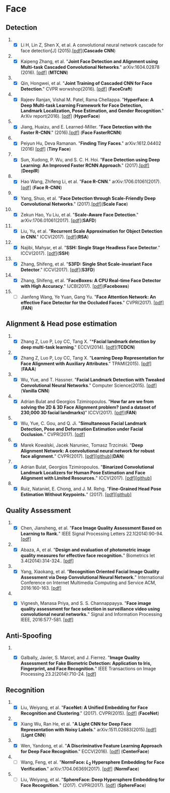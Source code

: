 # Face 

## Detection 
1. - [x] Li H, Lin Z, Shen X, et al. A convolutional neural network cascade for face detection[J] (2015).[[pdf]](https://arxiv.org/abs/1508.01292)(**Cascade CNN**)

1. - [x] Kaipeng Zhang, et al. "**Joint Face Detection and Alignment using Multi-task Cascaded Convolutional Networks**." 	arXiv:1604.02878 (2016). [[pdf]](https://arxiv.org/ftp/arxiv/papers/1604/1604.02878) (**MTCNN**)

1. - [x] Qin, Hongwei, et al. "**Joint Training of Cascaded CNN for Face Detection**." CVPR worwshop(2016). [[pdf]](https://arxiv.org/ftp/arxiv/papers/1604/1604.02878) (**FaceCraft**)

1. - [x] Rajeev Ranjan, Vishal M. Patel, Rama Chellappa. "**HyperFace: A Deep Multi-task Learning Framework for Face Detection, Landmark Localization, Pose Estimation, and Gender Recognition**." ArXiv report(2016). [[pdf]](https://arxiv.org/abs/1603.01249) (**HyperFace**) 

1. - [x] Jiang, Huaizu, and E. Learned-Miller. "**Face Detection with the Faster R-CNN**." (2016).[[pdf]](https://arxiv.org/abs/1606.03473) (**Face FasterRCNN**)

1. - [x] Peiyun Hu, Deva Ramanan. "**Finding Tiny Faces**." arXiv:1612.04402 (2016) [[pdf]](https://arxiv.org/pdf/1612.04402) (**Tiny Face**)

1. - [x] Sun, Xudong, P. Wu, and S. C. H. Hoi. "**Face Detection using Deep Learning: An Improved Faster RCNN Approach**." (2017).[[pdf]](https://arxiv.org/abs/1701.08289) (**DeepIR**)

1. - [x] Hao Wang, Zhifeng Li, et al. "**Face R-CNN**."	arXiv:1706.01061(2017). [[pdf]](https://arxiv.org/abs/1706.01061)
(**Face R-CNN**)

1. - [x] Yang, Shuo, et al. "**Face Detection through Scale-Friendly Deep Convolutional Networks**." (2017).[[pdf]](https://arxiv.org/abs/1706.02863)(**Scale Face**)

1. - [x] Zekun Hao, Yu Liu, et al. "**Scale-Aware Face Detection**." arXiv:1706.01061(2017). [[pdf]](https://arxiv.org/pdf/1706.09876)(**SAFD**)

1. - [x] Liu, Yu, et al. "**Recurrent Scale Approximation for Object Detection in CNN**." ICCV(2017). [[pdf]](https://arxiv.org/abs/1707.09531)(**RSA**)

1. - [x] Najibi, Mahyar, et al. "**SSH: Single Stage Headless Face Detector**." ICCV(2017). [[pdf]](https://arxiv.org/abs/1708.05234)(**SSH**)

1. - [x] Zhang, Shifeng, et al. "**S3FD: Single Shot Scale-invariant Face Detector**." ICCV(2017). [[pdf]](https://arxiv.org/abs/1708.05237)(**S3FD**)

1. - [x] Zhang, Shifeng, et al. "**FaceBoxes: A CPU Real-time Face Detector with High Accuracy**."  IJCB(2017). [[pdf]](https://arxiv.org/abs/1708.05234)(**Faceboxes**)

1. - [ ] Jianfeng Wang, Ye Yuan, Gang Yu. "**Face Attention Network: An effective Face Detector for the Occluded Faces**." CVPR(2017). [[pdf]](https://arxiv.org/abs/1711.07246)(**FAN**)

## Alignment & Head pose estimation
1. - [x] Zhang Z, Luo P, Loy CC, Tang X. "***Facial landmark detection by deep multi-task learning**." ECCV(2014). [[pdf]](http://mmlab.ie.cuhk.edu.hk/projects/TCDCN.html)(**TCDCN**)

1. - [x] Zhang Z, Luo P, Loy CC, Tang X. "**Learning Deep Representation for Face Alignment with Auxiliary Attributes**." TPAMI(2015). [[pdf]](https://arxiv.org/abs/1408.3967)(**FAAA**)

1. - [x] Wu, Yue, and T. Hassner. "**Facial Landmark Detection with Tweaked Convolutional Neural Networks**." Computer Science(2015). [[pdf]](https://arxiv.org/abs/1511.04031)(**Vanilla CNN**)

1. - [x] Adrian Bulat and Georgios Tzimiropoulos. "**How far are we from solving the 2D & 3D Face Alignment problem? (and a dataset of 230,000 3D facial landmarks)**" ICCV(2017). [[pdf]](https://arxiv.org/abs/1703.07332)(**FAN**)

1. - [x] Wu, Yue, C. Gou, and Q. Ji. "**Simultaneous Facial Landmark Detection, Pose and Deformation Estimation under Facial Occlusion.**" CVPR(2017). [[pdf]](https://arxiv.org/abs/1709.08130)

1. - [x] Marek Kowalski, Jacek Naruniec, Tomasz Trzcinski. "**Deep Alignment Network: A convolutional neural network for robust face alignment.**" CVPR(2017). [[pdf]](https://arxiv.org/abs/1706.01789)[[github]](https://github.com/MarekKowalski/DeepAlignmentNetwork)(**DAN**)

1. - [x] Adrian Bulat, Georgios Tzimiropoulos. "**Binarized Convolutional Landmark Localizers for Human Pose Estimation and Face Alignment with Limited Resources.**" ICCV(2017). [[pdf]](https://arxiv.org/abs/1703.00862)[[github]](https://github.com/1adrianb/binary-human-pose-estimation)

1. - [x] Ruiz, Nataniel, E. Chong, and J. M. Rehg. "**Fine-Grained Head Pose Estimation Without Keypoints.**" (2017). [[pdf]](https://arxiv.org/abs/1710.00925)[[github]](https://github.com/natanielruiz/deep-head-pose)

## Quality Assessment
1. - [x] Chen, Jiansheng, et al. "**Face Image Quality Assessment Based on Learning to Rank.**" IEEE Signal Processing Letters 22.1(2014):90-94. [[pdf]](http://pdfs.semanticscholar.org/a1f4/0bcfadbeee66f67ab0755dd3037c030a7450.pdf)

1. - [x] Abaza, A, et al. "**Design and evaluation of photometric image quality measures for effective face recognition.**" Biometrics Iet 3.4(2014):314-324.. [[pdf]](https://www.researchgate.net/publication/286321381_Design_and_evaluation_of_photometric_image_quality_measures_for_effective_face_recognition)

1. - [x] Yang, Xiaokang, et al. "**Recognition Oriented Facial Image Quality Assessment via Deep Convolutional Neural Network.**" International Conference on Internet Multimedia Computing and Service ACM, 2016:160-163. [[pdf]](https://www.researchgate.net/publication/311622553_Recognition_Oriented_Facial_Image_Quality_Assessment_via_Deep_Convolutional_Neural_Network)

1. - [x] Vignesh, Manasa Priya, and S. S. Channappayya. "**Face image quality assessment for face selection in surveillance video using convolutional neural networks.**" Signal and Information Processing IEEE, 2016:577-581. [[pdf]](https://www.researchgate.net/publication/300410225_Face_image_quality_assessment_for_face_selection_in_surveillance_video_using_convolutional_neural_networks?ev=auth_pub)


## Anti-Spoofing
1. - [x] Galbally, Javier, S. Marcel, and J. Fierrez. "**Image Quality Assessment for Fake Biometric Detection: Application to Iris, Fingerprint, and Face Recognition.**" IEEE Transactions on Image Processing 23.2(2014):710-24. [[pdf]](http://ijmr.net.in/download.php?filename=4mER2rK9kVf1jMq.pdf&new=IJMSS59May3091.pdf)


## Recognition
1. - [x] Liu, Weiyang, et al. "**FaceNet: A Unified Embedding for Face Recognition and Clustering**." (2017). CVPR(2015). [[pdf]](https://arxiv.org/abs/1503.03832) (**FaceNet**)

1. - [x] Xiang Wu, Ran He, et al. "**A Light CNN for Deep Face Representation with Noisy Labels**." arXiv:1511.02683(2015).[[pdf]](https://arxiv.org/abs/1511.02683v3) (**Lignt CNN**)

1. - [x] Wen, Yandong, et al. "**A Discriminative Feature Learning Approach for Deep Face Recognition**." ECCV(2016). [[pdf]](http://www.eccv2016.org/files/posters/P-3B-20.pdf) (**CenterFace**)

1. - [ ] Wang, Feng, et al. "**NormFace: $L_2$ Hypersphere Embedding for Face Verification**." arXiv:1704.06369(2017). [[pdf]](https://arxiv.org/abs/1704.06369) (**NormFace**)

1. - [ ] Liu, Weiyang, et al. "**SphereFace: Deep Hypersphere Embedding for Face Recognition.**" (2017). CVPR(2017). [[pdf]](https://arxiv.org/abs/1704.08063) (**SphereFace**)
